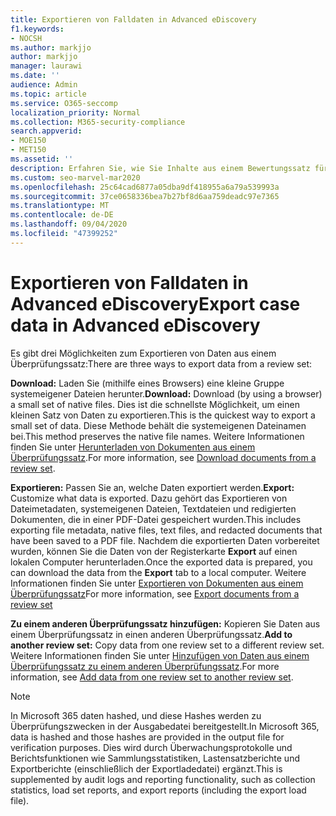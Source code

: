 ```yaml
---
title: Exportieren von Falldaten in Advanced eDiscovery
f1.keywords:
- NOCSH
ms.author: markjjo
author: markjjo
manager: laurawi
ms.date: ''
audience: Admin
ms.topic: article
ms.service: O365-seccomp
localization_priority: Normal
ms.collection: M365-security-compliance
search.appverid:
- MOE150
- MET150
ms.assetid: ''
description: Erfahren Sie, wie Sie Inhalte aus einem Bewertungssatz für Präsentationen oder externe Rezensionen in einem bestimmten Fall exportieren oder Advanced eDiscovery können.
ms.custom: seo-marvel-mar2020
ms.openlocfilehash: 25c64cad6877a05dba9df418955a6a79a539993a
ms.sourcegitcommit: 37ce0658336bea7b27bf8d6aa759deadc97e7365
ms.translationtype: MT
ms.contentlocale: de-DE
ms.lasthandoff: 09/04/2020
ms.locfileid: "47399252"
---
```

# <a name="export-case-data-in-advanced-ediscovery"></a><span data-ttu-id="42a97-103">Exportieren von Falldaten in Advanced eDiscovery</span><span class="sxs-lookup"><span data-stu-id="42a97-103">Export case data in Advanced eDiscovery</span></span>

<span data-ttu-id="42a97-104">Es gibt drei Möglichkeiten zum Exportieren von Daten aus einem Überprüfungssatz:</span><span class="sxs-lookup"><span data-stu-id="42a97-104">There are three ways to export data from a review set:</span></span>

<span data-ttu-id="42a97-105">**Download:** Laden Sie (mithilfe eines Browsers) eine kleine Gruppe systemeigener Dateien herunter.</span><span class="sxs-lookup"><span data-stu-id="42a97-105">**Download:** Download (by using a browser) a small set of native files.</span></span> <span data-ttu-id="42a97-106">Dies ist die schnellste Möglichkeit, um einen kleinen Satz von Daten zu exportieren.</span><span class="sxs-lookup"><span data-stu-id="42a97-106">This is the quickest way to export a small set of data.</span></span> <span data-ttu-id="42a97-107">Diese Methode behält die systemeigenen Dateinamen bei.</span><span class="sxs-lookup"><span data-stu-id="42a97-107">This method preserves the native file names.</span></span> <span data-ttu-id="42a97-108">Weitere Informationen finden Sie unter [Herunterladen von Dokumenten aus einem Überprüfungssatz](download-documents-from-review-set.md).</span><span class="sxs-lookup"><span data-stu-id="42a97-108">For more information, see [Download documents from a review set](download-documents-from-review-set.md).</span></span>

<span data-ttu-id="42a97-109">**Exportieren:** Passen Sie an, welche Daten exportiert werden.</span><span class="sxs-lookup"><span data-stu-id="42a97-109">**Export:** Customize what data is exported.</span></span> <span data-ttu-id="42a97-110">Dazu gehört das Exportieren von Dateimetadaten, systemeigenen Dateien, Textdateien und redigierten Dokumenten, die in einer PDF-Datei gespeichert wurden.</span><span class="sxs-lookup"><span data-stu-id="42a97-110">This includes exporting file metadata, native files, text files, and redacted documents that have been saved to a PDF file.</span></span> <span data-ttu-id="42a97-111">Nachdem die exportierten Daten vorbereitet wurden, können Sie die Daten von der Registerkarte **Export** auf einen lokalen Computer herunterladen.</span><span class="sxs-lookup"><span data-stu-id="42a97-111">Once the exported data is prepared, you can download the data from the **Export** tab to a local computer.</span></span> <span data-ttu-id="42a97-112">Weitere Informationen finden Sie unter [Exportieren von Dokumenten aus einem Überprüfungssatz](export-documents-from-review-set.md)</span><span class="sxs-lookup"><span data-stu-id="42a97-112">For more information, see [Export documents from a review set](export-documents-from-review-set.md)</span></span>

<span data-ttu-id="42a97-113">**Zu einem anderen Überprüfungssatz hinzufügen:** Kopieren Sie Daten aus einem Überprüfungssatz in einen anderen Überprüfungssatz.</span><span class="sxs-lookup"><span data-stu-id="42a97-113">**Add to another review set:** Copy data from one review set to a different review set.</span></span> <span data-ttu-id="42a97-114">Weitere Informationen finden Sie unter [Hinzufügen von Daten aus einem Überprüfungssatz zu einem anderen Überprüfungssatz](add-data-to-review-set-from-another-review-set.md).</span><span class="sxs-lookup"><span data-stu-id="42a97-114">For more information, see [Add data from one review set to another review set](add-data-to-review-set-from-another-review-set.md).</span></span>

> [!NOTE]
> <span data-ttu-id="42a97-115">In Microsoft 365 daten hashed, und diese Hashes werden zu Überprüfungszwecken in der Ausgabedatei bereitgestellt.</span><span class="sxs-lookup"><span data-stu-id="42a97-115">In Microsoft 365, data is hashed and those hashes are provided in the output file for verification purposes.</span></span> <span data-ttu-id="42a97-116">Dies wird durch Überwachungsprotokolle und Berichtsfunktionen wie Sammlungsstatistiken, Lastensatzberichte und Exportberichte (einschließlich der Exportladedatei) ergänzt.</span><span class="sxs-lookup"><span data-stu-id="42a97-116">This is supplemented by audit logs and reporting functionality, such as collection statistics, load set reports, and export reports (including the export load file).</span></span>
